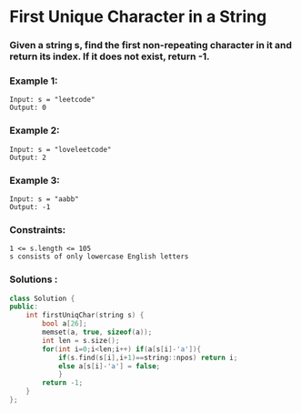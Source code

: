 # First Unique Character in a String

### Given a string s, find the first non-repeating character in it and return its index. If it does not exist, return -1.

### Example 1:

    Input: s = "leetcode"
    Output: 0
### Example 2:

    Input: s = "loveleetcode"
    Output: 2
### Example 3:

    Input: s = "aabb"
    Output: -1
 
### Constraints:

    1 <= s.length <= 105
    s consists of only lowercase English letters

### Solutions :

```cpp
class Solution {
public:
    int firstUniqChar(string s) {
        bool a[26];
        memset(a, true, sizeof(a));
        int len = s.size();
        for(int i=0;i<len;i++) if(a[s[i]-'a']){
            if(s.find(s[i],i+1)==string::npos) return i;
            else a[s[i]-'a'] = false;
            }
        return -1;
    }
};
```